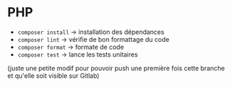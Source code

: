 # PHP

- `composer install` &rarr; installation des dépendances
- `composer lint` &rarr; vérifie de bon formattage du code
- `composer format` &rarr; formate de code
- `composer test` &rarr; lance les tests unitaires

(juste une petite modif pour pouvoir push une première fois cette branche et qu'elle soit visible sur Gitlab)